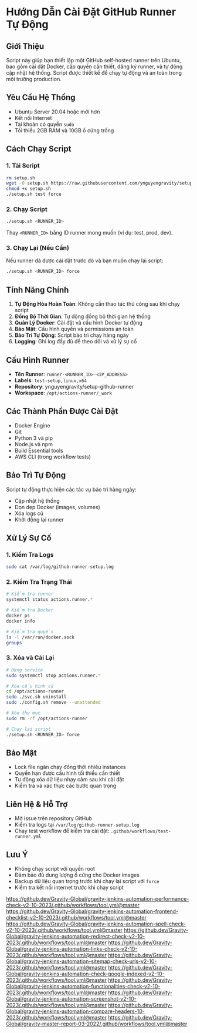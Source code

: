 # Hướng Dẫn Cài Đặt GitHub Runner Tự Động

## Giới Thiệu
Script này giúp bạn thiết lập một GitHub self-hosted runner trên Ubuntu, bao gồm cài đặt Docker, cấp quyền cần thiết, đăng ký runner, và tự động cập nhật hệ thống. Script được thiết kế để chạy tự động và an toàn trong môi trường production.

## Yêu Cầu Hệ Thống
- Ubuntu Server 20.04 hoặc mới hơn
- Kết nối Internet
- Tài khoản có quyền `sudo`
- Tối thiểu 2GB RAM và 10GB ổ cứng trống

## Cách Chạy Script

### 1. Tải Script
```bash
rm setup.sh
wget -O setup.sh https://raw.githubusercontent.com/ynguyengravity/setup-github-runner/master/setup.sh
chmod +x setup.sh
./setup.sh test force
```

### 2. Chạy Script
```bash
./setup.sh <RUNNER_ID>
```
Thay `<RUNNER_ID>` bằng ID runner mong muốn (ví dụ: test, prod, dev).

### 3. Chạy Lại (Nếu Cần)
Nếu runner đã được cài đặt trước đó và bạn muốn chạy lại script:
```bash
./setup.sh <RUNNER_ID> force
```

## Tính Năng Chính
1. **Tự Động Hóa Hoàn Toàn**: Không cần thao tác thủ công sau khi chạy script
2. **Đồng Bộ Thời Gian**: Tự động đồng bộ thời gian hệ thống
3. **Quản Lý Docker**: Cài đặt và cấu hình Docker tự động
4. **Bảo Mật**: Cấu hình quyền và permissions an toàn
5. **Bảo Trì Tự Động**: Script bảo trì chạy hàng ngày
6. **Logging**: Ghi log đầy đủ để theo dõi và xử lý sự cố

## Cấu Hình Runner
- **Tên Runner**: `runner-<RUNNER_ID>-<IP_ADDRESS>`
- **Labels**: `test-setup,linux,x64`
- **Repository**: ynguyengravity/setup-github-runner
- **Workspace**: `/opt/actions-runner/_work`

## Các Thành Phần Được Cài Đặt
- Docker Engine
- Git
- Python 3 và pip
- Node.js và npm
- Build Essential tools
- AWS CLI (trong workflow tests)

## Bảo Trì Tự Động
Script tự động thực hiện các tác vụ bảo trì hàng ngày:
- Cập nhật hệ thống
- Dọn dẹp Docker (images, volumes)
- Xóa logs cũ
- Khởi động lại runner

## Xử Lý Sự Cố

### 1. Kiểm Tra Logs
```bash
sudo cat /var/log/github-runner-setup.log
```

### 2. Kiểm Tra Trạng Thái
```bash
# Kiểm tra runner
systemctl status actions.runner.*

# Kiểm tra Docker
docker ps
docker info

# Kiểm tra quyền
ls -l /var/run/docker.sock
groups
```

### 3. Xóa và Cài Lại
```bash
# Dừng service
sudo systemctl stop actions.runner.*

# Xóa cấu hình cũ
cd /opt/actions-runner
sudo ./svc.sh uninstall
sudo ./config.sh remove --unattended

# Xóa thư mục
sudo rm -rf /opt/actions-runner

# Chạy lại script
./setup.sh <RUNNER_ID> force
```

## Bảo Mật
- Lock file ngăn chạy đồng thời nhiều instances
- Quyền hạn được cấu hình tối thiểu cần thiết
- Tự động xóa dữ liệu nhạy cảm sau khi cài đặt
- Kiểm tra và xác thực các bước quan trọng

## Liên Hệ & Hỗ Trợ
- Mở issue trên repository GitHub
- Kiểm tra logs tại `/var/log/github-runner-setup.log`
- Chạy test workflow để kiểm tra cài đặt: `.github/workflows/test-runner.yml`

## Lưu Ý
- Không chạy script với quyền root
- Đảm bảo đủ dung lượng ổ cứng cho Docker images
- Backup dữ liệu quan trọng trước khi chạy lại script với `force`
- Kiểm tra kết nối internet trước khi chạy script



https://github.dev/Gravity-Global/gravity-jenkins-automation-performance-check-v2-10-2023/.github/workflows/tool.yml@master
https://github.dev/Gravity-Global/gravity-jenkins-automation-frontend-checklist-v2-10-2023/.github/workflows/tool.yml@master
https://github.dev/Gravity-Global/gravity-jenkins-automation-spell-check-v2-10-2023/.github/workflows/tool.yml@master
https://github.dev/Gravity-Global/gravity-jenkins-automation-redirect-check-v2-10-2023/.github/workflows/tool.yml@master
https://github.dev/Gravity-Global/gravity-jenkins-automation-links-check-v2-10-2023/.github/workflows/tool.yml@master
https://github.dev/Gravity-Global/gravity-jenkins-automation-sitemap-check-urls-v2-10-2023/.github/workflows/tool.yml@master
https://github.dev/Gravity-Global/gravity-jenkins-automation-check-google-indexed-v2-10-2023/.github/workflows/tool.yml@master
https://github.dev/Gravity-Global/gravity-jenkins-automation-functionalities-check-v2-10-2023/.github/workflows/tool.yml@master
https://github.dev/Gravity-Global/gravity-jenkins-automation-screenshot-v2-10-2023/.github/workflows/tool.yml@master
https://github.dev/Gravity-Global/gravity-jenkins-automation-compare-headers-10-2023/.github/workflows/tool.yml@master
https://github.dev/Gravity-Global/gravity-master-report-03-2022/.github/workflows/tool.yml@master